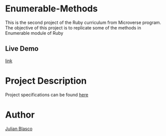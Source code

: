 # Enumerable-Methods
This is the second project of the Ruby curriculum from Microverse program. The objective of this project is to replicate some of the methods in Enumerable module of Ruby

## Live Demo
[link](https://repl.it/@blasco9/enumerablemethods)

# Project Description
Project specifications can be found [here](https://www.theodinproject.com/courses/ruby-programming/lessons/advanced-building-blocks#project-2-enumerable-methods)

# Author
[Julian Blasco](https://github.com/Blasco9)
